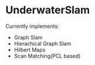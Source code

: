 # UnderwaterSlam

Currently implements:
* Graph Slam
* Hierachical Graph Slam
* Hilbert Maps
* Scan Matching(PCL based)
